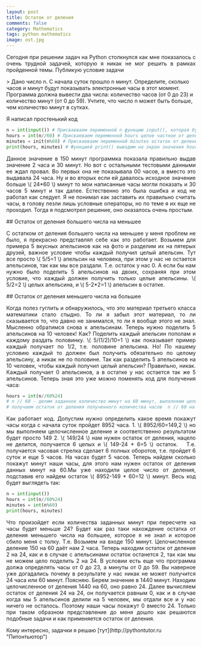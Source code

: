 ```yaml
---
layout: post
title: Остаток от деления 
comments: false
category: Mathematics
tags: python mathematics
image: ost.jpg
---
```

<p align="justify">
Сегодня при решении задач на Python столкнулся как мне показалось с очень трудной задачей, которую я никак не мог решить в рамках пройденной темы. Публикую условие задачи
</p> 
> Дано число n. С начала суток прошло n минут. Определите, сколько часов и минут будут показывать электронные часы в этот момент. Программа должна вывести два числа: количество часов (от 0 до 23) и количество минут (от 0 до 59). Учтите, что число n может быть больше, чем количество минут в сутках.  

Я написал простенький код
```python
n = int(input()) # Присваеваем переменной n функцию input(), которая будет получать значение минут 
hours = int(n//60) # Присваеваем переменной hours целое частное от деления заданных минут на 60 получая значение часов
minutes = init(n%60) # Присваеваем переменной minutes остаток от деления заданных минут на 60 получая значение минут
print(hours, minutes) # Функцией print() выводим на экран значения hours и minutes
```
<p align="justify">
Данное значение в 150 минут программка показала правильно выдав значение 2 часа и 30 минут. Но вот с остальными тестовыми данными ее ждал провал. Во первых она не показывала 00 часов, а вместо это выдавала 24 часа. Ну и во вторых если ей давалось исходное значение больше \( 24*60 \) минут то мои написанные часы могли показать и 30 часов 5 минут и так далее. Естественно это была ошибка и код не работал как следует. Я не понимал как заставить их правильно считать часы, в голову лезли лишь условные операторы, но по теме я их еще не проходил. Тогда я подсмотрел решение, оно оказалось очень простым.
</p>
## Остаток от деления большего числа на меньшее
<p align="justify">
С остатком от деления большего числа на меньшее у меня проблем не было, я прекрасно представлял себе как это работает. Возьмем для примера 5 вкусных апельсинов как на фото и разделим их на пятерых друзей, важное условие чтобы каждый получил целый апельсин. Тут все просто \( 5/5=1 \) апельсин на человека, при этом у нас не остается апельсинов, так как мы все раздали. Т.е. остаток у нас 0. А если бы нам нужно было поделить 5 апельсинов на двоих, сохраняя при этом условие, что каждый должен получить только целые апельсины. \( 5/2=2 \) целых апельсина, и \( 5-2*2=1 \) апельсин в остатке.
</p>
## Остаток от деления меньшего числа на большее
<p align="justify">
Когда полез гуглить и обнаружилось, что это материал третьего класса математики стало стыдно. То ли я забыл этот материал, то ли сказывается то, что давно не занимался, то ли я вообще этого не знал. Мысленно обратимся снова к апельсинам. Теперь нужно поделить 5 апельсинов на 10 человек! Как? Поделить каждый апельсин пополам и каждому раздать половинку. \( 5/(1/2)/10=1 \) как показывает пример каждый получает по 1/2, т.е. половине апельсина. Но! По нашему условию каждый то должен был получить обязательно по целому апельсину, а никак не по половине. Так как разделить 5 апельсинов на 10 человек, чтобы каждый получил целый апельсин? Правильно, никак. Каждый получает 0 апельсинов, а в остатке у нас остается так же 5 апельсинов. Теперь зная это уже можно поменять код для получения часа:
</p>   

```python
hours = int(n//60%24) 
# n // 60 - делим заданное количество минут на 60 минут, выполняем целочисленное деление, чтобы получить количество целых часов без дробной части
# получаем остаток от деления полученного количества часов  n // 60 на 24 (количество часов в сутках)
```   
<p align="justify">
Как работает код. Допустим нужно определить какое время покажут часы когда с начала суток пройдет 8952 часа.   
1. \( 8952/60=149,2 \) но мы выполняем целочисленное деление и соответственно результатом будет просто 149
2. \( 149/24 \) нам нужен остаток от деления, нацело не делится, получается 6 целых и \( 149-24 * 6=5 \) остаток.   
Т.е. получается часовая стрелка сделает 6 полных оборотов, т.е. пройдет 6 суток и еще 5 часов. На часах будет 5 часов. Теперь найдем сколько покажут минут наши часы, для этого нам нужен остаток от деления данных минут на 60.Мы уже находили целое число от деления, подставив его найдем остаток \( 8952-149 * 60=12 \) минут.   
Весь код будет выглядеть так:
</p>   

```python
n = int(input()) 
hours = int(n//60%24)
minutes = int(n%60)
print(hours, minutes)
```   
<p align="justify">
Что произойдет если количества заданных минут при пересчете на часы будет меньше 24? Будет как раз таки нахождение остатка от деления меньшего числа на большее, которое я не знал и которое сбило меня с толку. Т.е. Возьмем на входе 150 минут. Целочисленное деление 150 на 60 даёт нам 2 часа. Теперь находим остаток от деления 2 на 24, как и в случае с апельсинами остаток останется 2, так как мы не можем цело поделить 2 на 24. В условии есть еще что программа должа определять часы от 0 до 23, а минуты от 0 до 59. Вы наверное уже догадались почему в результате у нас никак не может получится 24 часа или 60 минут. Поясняю. Берем значение в 1440 минут. Находим целочисленное от деления 1440 на 60, оно равно 24. Далее вычисляем остаток от деления 24 на 24, он получается равным 0, как и в случае когда мы 5 апельсинов делили на 5 человек, мы отдали все и у нас ничего не осталось. Поэтому наши часы покажут 0 вместо 24. Только при таком образном представление до меня дошло как решаются подобные задачи и как применяется остаток от деления.
</p>
Кому интересно, задачки я решаю [тут](http://pythontutor.ru "Питонтьютор")
